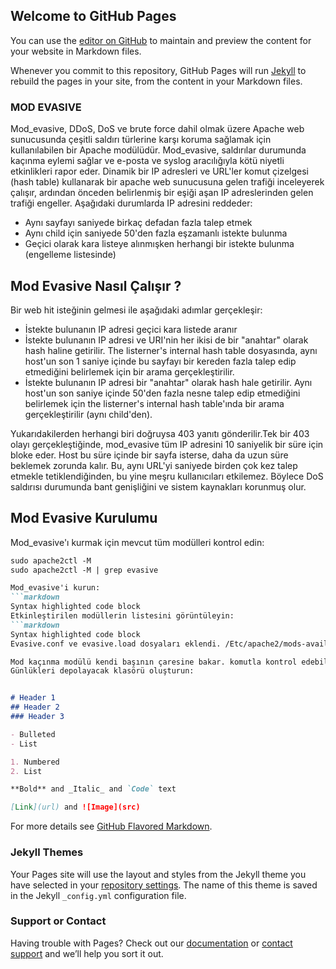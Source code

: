 ## Welcome to GitHub Pages

You can use the [editor on GitHub](https://github.com/besteelverdi/printf-HelloWorld-/edit/main/README.md) to maintain and preview the content for your website in Markdown files.

Whenever you commit to this repository, GitHub Pages will run [Jekyll](https://jekyllrb.com/) to rebuild the pages in your site, from the content in your Markdown files.

### MOD EVASIVE

Mod_evasive, DDoS, DoS ve brute force dahil olmak üzere Apache web sunucusunda çeşitli saldırı türlerine karşı koruma sağlamak için kullanılabilen bir Apache modülüdür. Mod_evasive, saldırılar durumunda kaçınma eylemi sağlar ve e-posta ve syslog aracılığıyla kötü niyetli etkinlikleri rapor eder. Dinamik bir IP adresleri ve URL'ler komut çizelgesi (hash table) kullanarak bir apache web sunucusuna gelen trafiği inceleyerek çalışır, ardından önceden belirlenmiş bir eşiği aşan IP adreslerinden gelen trafiği engeller. Aşağıdaki durumlarda IP adresini reddeder:
- Aynı sayfayı saniyede birkaç defadan fazla talep etmek
- Aynı child için saniyede 50'den fazla eşzamanlı istekte bulunma
- Geçici olarak kara listeye alınmışken herhangi bir istekte bulunma (engelleme listesinde)

## Mod Evasive Nasıl Çalışır ?
Bir web hit isteğinin gelmesi ile aşağıdaki adımlar gerçekleşir:
- İstekte bulunanın IP adresi geçici kara listede aranır
- İstekte bulunanın IP adresi ve URI'nin her ikisi de bir "anahtar" olarak hash haline getirilir. The listerner's internal hash table dosyasında, aynı host'un son 1 saniye içinde bu sayfayı bir kereden fazla talep edip etmediğini belirlemek için bir arama gerçekleştirilir.
- İstekte bulunanın IP adresi bir "anahtar" olarak hash hale getirilir. Aynı host'un son saniye içinde 50'den fazla nesne talep edip etmediğini belirlemek için the listerner's internal hash table'ında bir arama gerçekleştirilir (aynı child'den).

Yukarıdakilerden herhangi biri doğruysa 403 yanıtı gönderilir.Tek bir 403 olayı gerçekleştiğinde, mod_evasive tüm IP adresini 10 saniyelik bir süre için bloke eder. Host bu süre içinde bir sayfa isterse, daha da uzun süre beklemek zorunda kalır. Bu, aynı URL'yi saniyede birden çok kez talep etmekle tetiklendiğinden, bu yine meşru kullanıcıları etkilemez. Böylece DoS saldırısı durumunda bant genişliğini ve sistem kaynakları korunmuş olur. 

## Mod Evasive Kurulumu
Mod_evasive'ı kurmak için mevcut tüm modülleri kontrol edin:
```markdown
sudo apache2ctl -M
sudo apache2ctl -M | grep evasive

Mod_evasive'i kurun:
```markdown
Syntax highlighted code block
Etkinleştirilen modüllerin listesini görüntüleyin:
```markdown
Syntax highlighted code block
Evasive.conf ve evasive.load dosyaları eklendi. /Etc/apache2/mods-available/mod-evasive.conf dosyası modül yapılandırma yönergelerini içerir. /Etc/apache2/mods-available/mod-evasive.load dosyası, Apache2'ye modülü dosya sisteminde nerede bulacağını söyler.

Mod kaçınma modülü kendi başının çaresine bakar. komutla kontrol edebilirsiniz
Günlükleri depolayacak klasörü oluşturun:


# Header 1
## Header 2
### Header 3

- Bulleted
- List

1. Numbered
2. List

**Bold** and _Italic_ and `Code` text

[Link](url) and ![Image](src)
```

For more details see [GitHub Flavored Markdown](https://guides.github.com/features/mastering-markdown/).

### Jekyll Themes

Your Pages site will use the layout and styles from the Jekyll theme you have selected in your [repository settings](https://github.com/besteelverdi/printf-HelloWorld-/settings). The name of this theme is saved in the Jekyll `_config.yml` configuration file.

### Support or Contact

Having trouble with Pages? Check out our [documentation](https://docs.github.com/categories/github-pages-basics/) or [contact support](https://support.github.com/contact) and we’ll help you sort it out.
